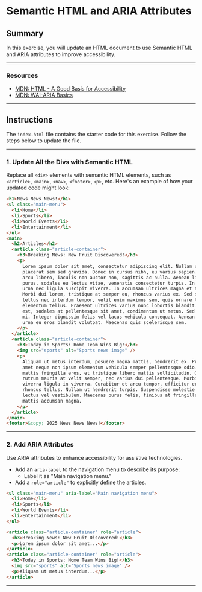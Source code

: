 # **Semantic HTML and ARIA Attributes**

## **Summary**

In this exercise, you will update an HTML document to use Semantic HTML and ARIA attributes to improve accessibility.

---

### **Resources**

- [MDN: HTML - A Good Basis for Accessibility](https://developer.mozilla.org/en-US/docs/Learn_web_development/Core/Accessibility/HTML)
- [MDN: WAI-ARIA Basics](https://developer.mozilla.org/en-US/docs/Learn_web_development/Core/Accessibility/WAI-ARIA_basics)

---

## **Instructions**

The `index.html` file contains the starter code for this exercise. Follow the steps below to update the file.

---

### **1. Update All the Divs with Semantic HTML**

Replace all `<div>` elements with semantic HTML elements, such as `<article>`, `<main>`, `<nav>`, `<footer>`, `<p>`, etc. Here's an example of how your updated code might look:

```html
<h1>News News News!</h1>
<ul class="main-menu">
  <li>Home</li>
  <li>Sports</li>
  <li>World Events</li>
  <li>Entertainment</li>
</ul>
<main>
  <h2>Articles</h2>
  <article class="article-container">
    <h3>Breaking News: New Fruit Discovered!</h3>
    <p>
      Lorem ipsum dolor sit amet, consectetur adipiscing elit. Nullam consequat
      placerat sem sed gravida. Donec in cursus nibh, eu varius sapien. Nullam
      arcu libero, iaculis non auctor non, sagittis ac nulla. Aenean ligula
      purus, sodales eu lectus vitae, venenatis consectetur turpis. In sit amet
      urna nec ligula suscipit viverra. In accumsan ultrices magna et tincidunt.
      Morbi dui lorem, tristique at semper eu, rhoncus varius ex. Sed semper,
      tellus nec interdum tempor, velit enim maximus sem, quis ornare tortor est
      elementum tellus. Praesent ultrices varius nunc lobortis blandit. Ut odio
      est, sodales at pellentesque sit amet, condimentum ut metus. Sed in congue
      mi. Integer dignissim felis vel lacus vehicula consequat. Aenean cursus
      urna eu eros blandit volutpat. Maecenas quis scelerisque sem.
    </p>
  </article>
  <article class="article-container">
    <h3>Today in Sports: Home Team Wins Big!</h3>
    <img src="sports" alt="Sports news image" />
    <p>
      Aliquam ut metus interdum, posuere magna mattis, hendrerit ex. Proin sit
      amet neque non ipsum elementum vehicula semper pellentesque odio. Aenean
      mattis fringilla eros, et tristique libero mattis sollicitudin. Quisque
      rutrum mauris at velit semper, nec varius dui pellentesque. Morbi congue
      viverra ligula in viverra. Curabitur et arcu tempor, efficitur eros nec,
      rhoncus tellus. Nullam ut hendrerit turpis. Suspendisse molestie quis
      lectus vel vestibulum. Maecenas purus felis, finibus at fringilla in,
      mattis accumsan magna.
    </p>
  </article>
</main>
<footer>&copy; 2025 News News News!</footer>
```

---

### **2. Add ARIA Attributes**

Use ARIA attributes to enhance accessibility for assistive technologies.

- Add an `aria-label` to the navigation menu to describe its purpose:
  - Label it as "Main navigation menu."
- Add a `role="article"` to explicitly define the articles.

```html
<ul class="main-menu" aria-label="Main navigation menu">
  <li>Home</li>
  <li>Sports</li>
  <li>World Events</li>
  <li>Entertainment</li>
</ul>

<article class="article-container" role="article">
  <h3>Breaking News: New Fruit Discovered!</h3>
  <p>Lorem ipsum dolor sit amet...</p>
</article>
<article class="article-container" role="article">
  <h3>Today in Sports: Home Team Wins Big!</h3>
  <img src="sports" alt="Sports news image" />
  <p>Aliquam ut metus interdum...</p>
</article>
```

---
